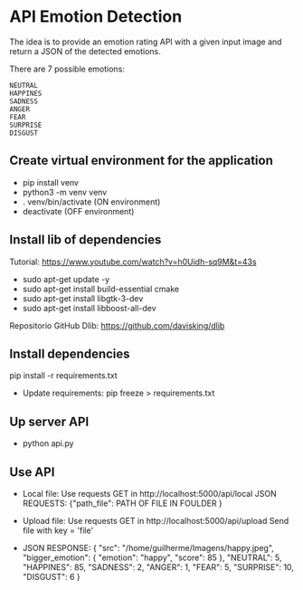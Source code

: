 # API Emotion Detection

The idea is to provide an emotion rating API with a given input image and return a JSON of the detected emotions.

There are 7 possible emotions:

    NEUTRAL
    HAPPINES
    SADNESS
    ANGER
    FEAR
    SURPRISE
    DISGUST


## Create virtual environment for the application

* pip install venv
* python3 -m venv venv
* . venv/bin/activate (ON environment)
* deactivate (OFF environment)


## Install lib of dependencies

Tutorial: https://www.youtube.com/watch?v=h0Uidh-sq9M&t=43s

* sudo apt-get update -y
* sudo apt-get install build-essential cmake
* sudo apt-get install libgtk-3-dev
* sudo apt-get install libboost-all-dev

Repositorio GitHub Dlib: https://github.com/davisking/dlib


## Install dependencies

pip install -r requirements.txt

* Update requirements:
pip freeze > requirements.txt


## Up server API

* python api.py


## Use API

* Local file:
Use requests GET in http://localhost:5000/api/local
JSON REQUESTS: {"path_file": PATH OF FILE IN FOULDER }

* Upload file:
Use requests GET in http://localhost:5000/api/upload
Send file with key = 'file'

* JSON RESPONSE: 
{
    "src": "/home/guilherme/Imagens/happy.jpeg",
    "bigger_emotion": {
        "emotion": "happy",
        "score": 85
    },
    "NEUTRAL": 5,
    "HAPPINES": 85,
    "SADNESS": 2,
    "ANGER": 1,
    "FEAR": 5,
    "SURPRISE": 10,
    "DISGUST": 6
}